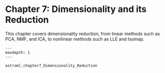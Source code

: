 # Chapter 7: Dimensionality and its Reduction

This chapter covers dimensionality reduction, from linear methods such as
PCA, NMF, and ICA, to nonlinear methods such as LLE and Isomap.


```{toctree}
---
maxdepth: 1
---

astroml_chapter7_Dimensionality_Reduction

```
